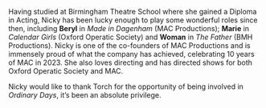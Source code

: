 Having studied at Birmingham Theatre School where she gained a Diploma in
Acting, Nicky has been lucky enough to play some wonderful roles since then,
including **Beryl** in *Made in Dagenham* (MAC Productions); **Marie** in *Calendar Girls*
(Oxford Operatic Society) and **Woman** in *The Father* (BMH Productions). Nicky is
one of the co-founders of MAC Productions and is immensely proud of what the
company has achieved, celebrating 10 years of MAC in 2023. She also loves
directing and has directed shows for both Oxford Operatic Society and MAC. 

Nicky would like to thank Torch for the opportunity of being involved in
*Ordinary Days*, it’s been an absolute privilege.